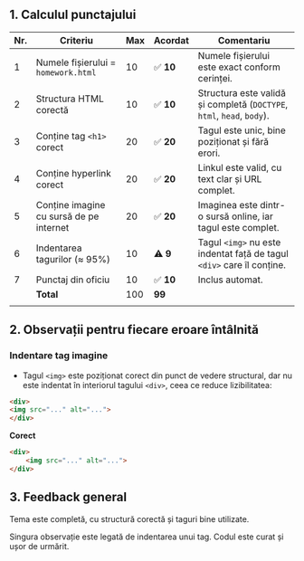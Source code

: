 ## 1. Calculul punctajului

| Nr. | Criteriu                                                    | Max | Acordat | Comentariu                                                                 |
|-----|-------------------------------------------------------------|-----|---------|---------------------------------------------------------------------------|
| 1   | Numele fișierului = `homework.html`                         | 10  | ✅ **10** | Numele fișierului este exact conform cerinței.                            |
| 2   | Structura HTML corectă                                      | 10  | ✅ **10** | Structura este validă și completă (`DOCTYPE`, `html`, `head`, `body`).    |
| 3   | Conține tag `<h1>` corect                                   | 20  | ✅ **20** | Tagul este unic, bine poziționat și fără erori.                           |
| 4   | Conține hyperlink corect                                    | 20  | ✅ **20** | Linkul este valid, cu text clar și URL complet.                           |
| 5   | Conține imagine cu sursă de pe internet                     | 20  | ✅ **20** | Imaginea este dintr-o sursă online, iar tagul este complet.               |
| 6   | Indentarea tagurilor (≈ 95%)                                | 10  | ⚠️ **9**  | Tagul `<img>` nu este indentat față de tagul `<div>` care îl conține.     |
| 7   | Punctaj din oficiu                                          | 10  | ✅ **10** | Inclus automat.                                                           |
|     | **Total**                                                   |100  | **99**   |                                                                           |
                                                                        |


## 2. Observații pentru fiecare eroare întâlnită

### Indentare tag imagine
- Tagul `<img>` este poziționat corect din punct de vedere structural, dar nu este indentat în interiorul tagului `<div>`, ceea ce reduce lizibilitatea:
```html
<div>
<img src="..." alt="...">
</div>
```
**Corect**
```html
<div>
    <img src="..." alt="...">
</div>
```

## 3. Feedback general
Tema este completă, cu structură corectă și taguri bine utilizate. 

Singura observație este legată de indentarea unui tag. Codul este curat și ușor de urmărit.